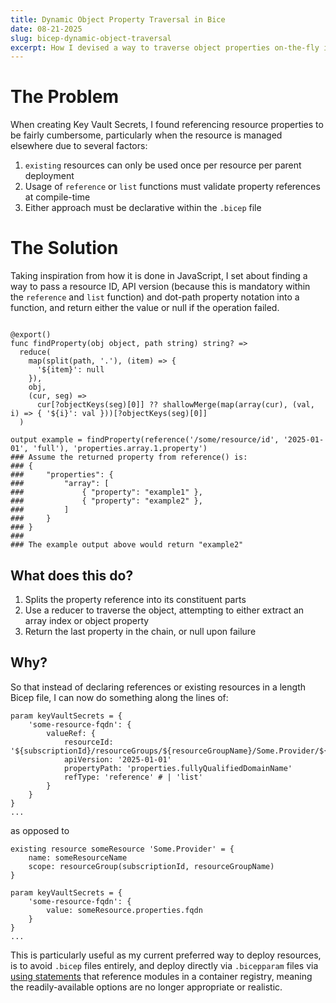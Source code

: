 ```yaml
---
title: Dynamic Object Property Traversal in Bice
date: 08-21-2025
slug: bicep-dynamic-object-traversal
excerpt: How I devised a way to traverse object properties on-the-fly in Bicep
---
```


# The Problem
When creating Key Vault Secrets, I found referencing resource properties to be fairly cumbersome, particularly when the resource is managed elsewhere due to several factors:
1. `existing` resources can only be used once per resource per parent deployment
2. Usage of `reference` or `list` functions must validate property references at compile-time
3. Either approach must be declarative within the `.bicep` file

# The Solution
Taking inspiration from how it is done in JavaScript, I set about finding a way to pass a resource ID, API version (because this is mandatory within the `reference` and `list` function) and dot-path property notation into a function, and return either the value or null if the operation failed.

```bicep

@export()
func findProperty(obj object, path string) string? =>
  reduce(
    map(split(path, '.'), (item) => {
      '${item}': null
    }),
    obj,
    (cur, seg) =>
      cur[?objectKeys(seg)[0]] ?? shallowMerge(map(array(cur), (val, i) => { '${i}': val }))[?objectKeys(seg)[0]]
  )

output example = findProperty(reference('/some/resource/id', '2025-01-01', 'full'), 'properties.array.1.property')
### Assume the returned property from reference() is:
### {
###     "properties": {
###         "array": [
###             { "property": "example1" },
###             { "property": "example2" },
###         ]
###     }    
### }
###
### The example output above would return "example2"
```
## What does this do?
1. Splits the property reference into its constituent parts
2. Use a reducer to traverse the object, attempting to either extract an array index or object property
3. Return the last property in the chain, or null upon failure

## Why?
So that instead of declaring references or existing resources in a length Bicep file, I can now do something along the lines of:
```bicep
param keyVaultSecrets = {
    'some-resource-fqdn': {
        valueRef: {
            resourceId: '${subscriptionId}/resourceGroups/${resourceGroupName}/Some.Provider/${someResourceName}'
            apiVersion: '2025-01-01'
            propertyPath: 'properties.fullyQualifiedDomainName'
            refType: 'reference' # | 'list'
        }
    }
}
...
```

as opposed to

```bicep
existing resource someResource 'Some.Provider' = {
    name: someResourceName
    scope: resourceGroup(subscriptionId, resourceGroupName)
}

param keyVaultSecrets = {
    'some-resource-fqdn': {
        value: someResource.properties.fqdn
    }
}
...
```

This is particularly useful as my current preferred way to deploy resources, is to avoid `.bicep` files entirely, and deploy directly via `.bicepparam` files via [using statements](https://learn.microsoft.com/en-us/azure/azure-resource-manager/bicep/bicep-using#the-using-statement) that reference modules in a container registry, meaning the readily-available options are no longer appropriate or realistic.